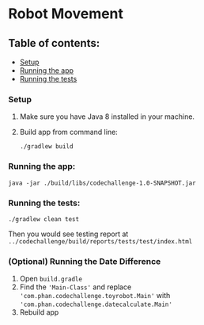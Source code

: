 # Robot Movement

## Table of contents:

* [Setup](./README.md#setup)
* [Running the app](./README.md#running-the-app)
* [Running the tests](./README.md#running-the-tests)

### Setup
1. Make sure you have Java 8 installed in your machine. 

2. Build app from command line:

    ```./gradlew build```

### Running the app:
```java -jar ./build/libs/codechallenge-1.0-SNAPSHOT.jar```

### Running the tests:
    
```./gradlew clean test```

Then you would see testing report at 
```../codechallenge/build/reports/tests/test/index.html```

### (Optional) Running the Date Difference
1. Open `build.gradle`
2. Find the `'Main-Class'` and replace 
`'com.phan.codechallenge.toyrobot.Main'` with `'com.phan.codechallenge.datecalculate.Main'`
3. Rebuild app